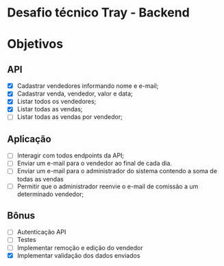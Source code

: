 # Desafio técnico Tray - Backend

# Objetivos
## API
- [x] Cadastrar vendedores informando nome e e-mail;
- [x] Cadastrar venda, vendedor, valor e data;
- [x] Listar todos os vendedores;
- [x] Listar todas as vendas;
- [ ] Listar todas as vendas por vendedor;

## Aplicação
- [ ] Interagir com todos endpoints da API;
- [ ] Enviar um e-mail para o vendedor ao final de cada dia.
- [ ] Enviar um e-mail para o administrador do sistema contendo a soma de todas as vendas
- [ ] Permitir que o administrador reenvie o e-mail de comissão a um determinado vendedor;

## Bônus
- [ ] Autenticação API
- [ ] Testes
- [ ] Implementar remoção e edição do vendedor
- [x] Implementar validação dos dados enviados
